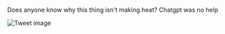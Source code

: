 Does anyone know why this thing isn't making heat? Chatgpt was no help


![Tweet image](/assets/crosspoast/GDt3RcwbsAA8sgK.jpg)

